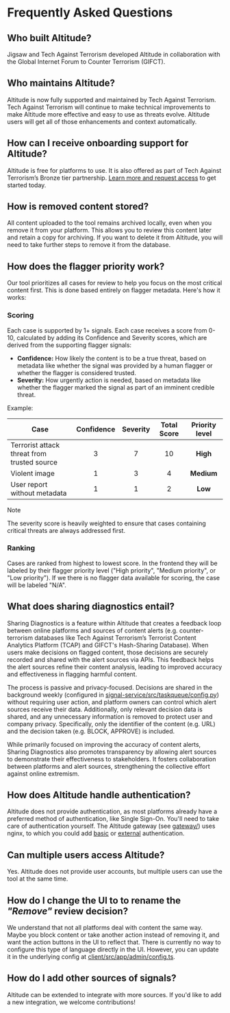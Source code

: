 # Frequently Asked Questions

## Who built Altitude?

Jigsaw and Tech Against Terrorism developed Altitude in collaboration with the
Global Internet Forum to Counter Terrorism (GIFCT).

## Who maintains Altitude?

Altitude is now fully supported and maintained by Tech Against Terrorism. Tech
Against Terrorism will continue to make technical improvements to make Altitude
more effective and easy to use as threats evolve. Altitude users will get all of
those enhancements and context automatically.

## How can I receive onboarding support for Altitude?

Altitude is free for platforms to use. It is also offered as part of Tech Against
Terrorism’s Bronze tier partnership.
[Learn more and request access](https://techagainstterrorism.org/altitude-content-moderation-tool)
to get started today.

## How is removed content stored?

All content uploaded to the tool remains archived locally, even when you remove
it from your platform. This allows you to review this content later and retain
a copy for archiving. If you want to delete it from Altitude, you will need to
take further steps to remove it from the database.

## How does the flagger priority work?

Our tool prioritizes all cases for review to help you focus on the most critical
content first. This is done based entirely on flagger metadata. Here's how it
works:

### Scoring

Each case is supported by 1+ signals. Each case receives a score from 0-10,
calculated by adding its Confidence and Severity scores, which are derived from
the supporting flagger signals:

- **Confidence:** How likely the content is to be a true threat, based on
  metadata like whether the signal was provided by a human flagger or whether
  the flagger is considered trusted.
- **Severity:** How urgently action is needed, based on metadata like whether
  the flagger marked the signal as part of an imminent credible threat.

Example:

| Case                                        | Confidence | Severity | Total Score | **Priority level** |
| ------------------------------------------- | :--------: | :------: | :---------: | :----------------: |
| Terrorist attack threat from trusted source |     3      |    7     |     10      |      **High**      |
| Violent image                               |     1      |    3     |      4      |     **Medium**     |
| User report without metadata                |     1      |    1     |      2      |      **Low**       |

> [!NOTE]
> The severity score is heavily weighted to ensure that cases containing
> critical threats are always addressed first.

### Ranking

Cases are ranked from highest to lowest score. In the frontend they will be
labeled by their flagger priority level ("High priority", "Medium priority", or
"Low priority"). If we there is no flagger data available for scoring, the case
will be labeled "N/A".

## What does sharing diagnostics entail?

Sharing Diagnostics is a feature within Altitude that creates a feedback loop
between online platforms and sources of content alerts (e.g. counter-terrorism
databases like Tech Against Terrorism’s Terrorist Content Analytics Platform
(TCAP) and GIFCT's Hash-Sharing Database). When users make decisions on flagged
content, those decisions are securely recorded and shared with the alert sources
via APIs. This feedback helps the alert sources refine their content analysis,
leading to improved accuracy and effectiveness in flagging harmful content.

The process is passive and privacy-focused. Decisions are shared in the
background weekly (configured in
[signal-service/src/taskqueue/config.py](../signal-service/src/taskqueue/config.py))
without requiring user action, and platform owners can control which alert
sources receive their data. Additionally, only relevant decision data is shared,
and any unnecessary information is removed to protect user and company privacy.
Specifically, only the identifier of the content (e.g. URL) and the decision
taken (e.g. BLOCK, APPROVE) is included.

While primarily focused on improving the accuracy of content alerts, Sharing
Diagnostics also promotes transparency by allowing alert sources to demonstrate
their effectiveness to stakeholders. It fosters collaboration between platforms
and alert sources, strengthening the collective effort against online extremism.

## How does Altitude handle authentication?

Altitude does not provide authentication, as most platforms already have a
preferred method of authentication, like Single Sign-On. You'll need to take
care of authentication yourself. The Altitude gateway (see
[gateway/](../gateway/)) uses nginx, to which you could add
[basic](https://docs.nginx.com/nginx/admin-guide/security-controls/configuring-http-basic-authentication/)
or
[external](https://docs.nginx.com/nginx/admin-guide/security-controls/configuring-subrequest-authentication/)
authentication.

## Can multiple users access Altitude?

Yes. Altitude does not provide user accounts, but multiple users can use the
tool at the same time.

## How do I change the UI to to rename the _"Remove"_ review decision?

We understand that not all platforms deal with content the same way. Maybe you
block content or take another action instead of removing it, and want the action
buttons in the UI to reflect that. There is currently no way to configure this
type of language directly in the UI. However, you can update it in the
underlying config at
[client/src/app/admin/config.ts](../client/src/app/admin/config.ts).

## How do I add other sources of signals?

Altitude can be extended to integrate with more sources. If you'd like to add a
new integration, we welcome contributions!
